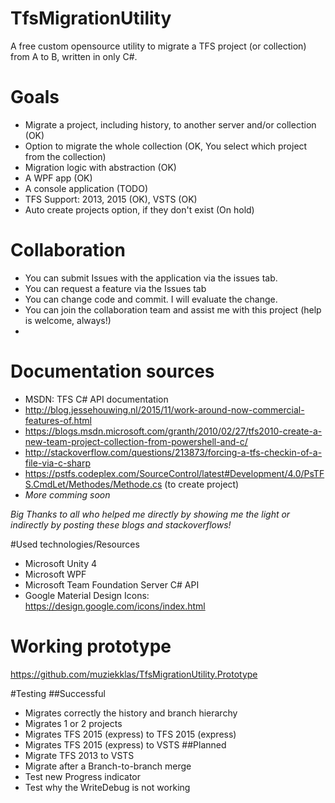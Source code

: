 # TfsMigrationUtility
A free custom opensource utility to migrate a TFS project (or collection) from A to B, written in only C#.

# Goals

- Migrate a project, including history, to another server and/or collection (OK)
- Option to migrate the whole collection (OK, You select which project from the collection)
- Migration logic with abstraction (OK)
- A WPF app (OK)
- A console application (TODO)
- TFS Support: 2013, 2015 (OK), VSTS (OK)
- Auto create projects option, if they don't exist (On hold)
# Collaboration
- You can submit Issues with the application via the issues tab.
- You can request a feature via the Issues tab
- You can change code and commit. I will evaluate the change.
- You can join the collaboration team and assist me with this project (help is welcome, always!)
- 
# Documentation sources
- MSDN: TFS C# API documentation
- http://blog.jessehouwing.nl/2015/11/work-around-now-commercial-features-of.html
- https://blogs.msdn.microsoft.com/granth/2010/02/27/tfs2010-create-a-new-team-project-collection-from-powershell-and-c/
- http://stackoverflow.com/questions/213873/forcing-a-tfs-checkin-of-a-file-via-c-sharp
- https://pstfs.codeplex.com/SourceControl/latest#Development/4.0/PsTFS.CmdLet/Methodes/Methode.cs (to create project)
- *More comming soon*

*Big Thanks to all who helped me directly by showing me the light or indirectly by posting these blogs and stackoverflows!*

#Used technologies/Resources
- Microsoft Unity 4
- Microsoft WPF
- Microsoft Team Foundation Server C# API
- Google Material Design Icons: https://design.google.com/icons/index.html

# Working prototype
https://github.com/muziekklas/TfsMigrationUtility.Prototype

#Testing
##Successful
- Migrates correctly the history and branch hierarchy
- Migrates 1 or 2 projects
- Migrates TFS 2015 (express) to TFS 2015 (express)
- Migrates TFS 2015 (express) to VSTS
##Planned
- Migrate TFS 2013 to VSTS
- Migrate after a Branch-to-branch merge
- Test new Progress indicator
- Test why the WriteDebug is not working


